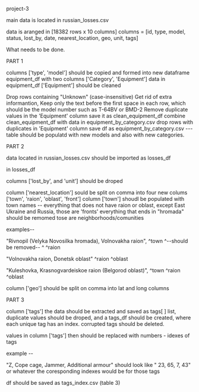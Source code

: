 project-3

main data is located in russian_losses.csv

data is aranged in [18382 rows x 10 columns] columns = [id, type, model, status, lost_by, date, nearest_location, geo, unit, tags]

What needs to be done.

PART 1

columns ['type', 'model'] should be copied and formed into new dataframe equipment_df with two columns ['Category', 'Equipment']
data in equipment_df ['Equipment'] should be cleaned

Drop rows containing "Unknown" (case-insensitive)
Get rid of extra informantion, Keep only the text before the first space in each row, which should be the model number such as T-64BV or BMD-2
Remove duplicate values in the 'Equipment' column
save it as clean_equipment_df combine clean_equipment_df with data in equipment_by_category.csv drop rows with duplicates in 'Equipment' column save df as equipment_by_category.csv --- table should be populatd with new models and also with new categories.

PART 2

data located in russian_losses.csv should be imported as losses_df

in losses_df

columns ['lost_by', and 'unit'] should be droped

column ['nearest_location'] sould be split on comma into four new colums ['town', 'raion', 'oblast', 'front'] column ['town'] shoudl be populated with town names -- everything that does not have raion or oblast, except East Ukraine and Russia, those are 'fronts' everything that ends in "hromada" should be remomed tose are neighborhoods/comunities

examples--

"Rivnopil (Velyka Novosilka hromada), Volnovakha raion", ^town ^--should be removed-- ^ ^raion

"Volnovakha raion, Donetsk oblast" ^raion ^oblast

"Kuleshovka, Krasnogvardeiskoe raion (Belgorod oblast)", ^town ^raion ^oblast

column ['geo'] should be split on comma into lat and long columns

PART 3

column ['tags'] the data should be extracted and saved as tags[ ] list, duplicate values should be droped, and a tags_df should be created, where each unique tag has an index. corrupted tags should be deleted.

values in column ['tags'] then should be replaced with numbers - idexes of tags

example --

"Z, Cope cage, Jammer, Additional armour" should look like " 23, 65, 7, 43" or whatever the coresponding indexes would be for those tags

df should be saved as tags_index.csv (table 3)


